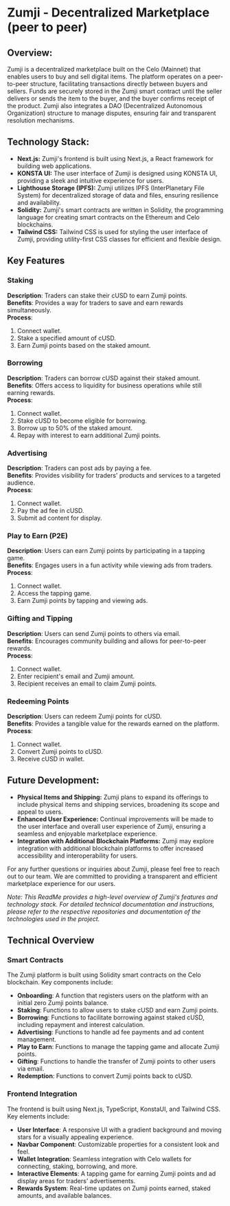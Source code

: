 # Zumji - Decentralized Marketplace (peer to peer)

## Overview:

Zumji is a decentralized marketplace built on the Celo  (Mainnet) that enables users to buy and sell digital items. The platform operates on a peer-to-peer structure, facilitating transactions directly between buyers and sellers. Funds are securely stored in the Zumji smart contract until the seller delivers or sends the item to the buyer, and the buyer confirms receipt of the product. Zumji also integrates a DAO (Decentralized Autonomous Organization) structure to manage disputes, ensuring fair and transparent resolution mechanisms.

## Technology Stack:

- **Next.js:** Zumji's frontend is built using Next.js, a React framework for building web applications.
- **KONSTA UI:** The user interface of Zumji is designed using KONSTA UI, providing a sleek and intuitive experience for users.
- **Lighthouse Storage (IPFS):** Zumji utilizes IPFS (InterPlanetary File System) for decentralized storage of data and files, ensuring resilience and availability.
- **Solidity:** Zumji's smart contracts are written in Solidity, the programming language for creating smart contracts on the Ethereum and Celo blockchains.
- **Tailwind CSS:** Tailwind CSS is used for styling the user interface of Zumji, providing utility-first CSS classes for efficient and flexible design.
  
## Key Features

### Staking

**Description**: Traders can stake their cUSD to earn Zumji points.  
**Benefits**: Provides a way for traders to save and earn rewards simultaneously.  
**Process**:
1. Connect wallet.
2. Stake a specified amount of cUSD.
3. Earn Zumji points based on the staked amount.

### Borrowing

**Description**: Traders can borrow cUSD against their staked amount.  
**Benefits**: Offers access to liquidity for business operations while still earning rewards.  
**Process**:
1. Connect wallet.
2. Stake cUSD to become eligible for borrowing.
3. Borrow up to 50% of the staked amount.
4. Repay with interest to earn additional Zumji points.

### Advertising

**Description**: Traders can post ads by paying a fee.  
**Benefits**: Provides visibility for traders' products and services to a targeted audience.  
**Process**:
1. Connect wallet.
2. Pay the ad fee in cUSD.
3. Submit ad content for display.

### Play to Earn (P2E)

**Description**: Users can earn Zumji points by participating in a tapping game.  
**Benefits**: Engages users in a fun activity while viewing ads from traders.  
**Process**:
1. Connect wallet.
2. Access the tapping game.
3. Earn Zumji points by tapping and viewing ads.

### Gifting and Tipping

**Description**: Users can send Zumji points to others via email.  
**Benefits**: Encourages community building and allows for peer-to-peer rewards.  
**Process**:
1. Connect wallet.
2. Enter recipient's email and Zumji amount.
3. Recipient receives an email to claim Zumji points.

### Redeeming Points

**Description**: Users can redeem Zumji points for cUSD.  
**Benefits**: Provides a tangible value for the rewards earned on the platform.  
**Process**:
1. Connect wallet.
2. Convert Zumji points to cUSD.
3. Receive cUSD in wallet.


## Future Development:

- **Physical Items and Shipping:** Zumji plans to expand its offerings to include physical items and shipping services, broadening its scope and appeal to users.
- **Enhanced User Experience:** Continual improvements will be made to the user interface and overall user experience of Zumji, ensuring a seamless and enjoyable marketplace experience.
- **Integration with Additional Blockchain Platforms:** Zumji may explore integration with additional blockchain platforms to offer increased accessibility and interoperability for users.

For any further questions or inquiries about Zumji, please feel free to reach out to our team. We are committed to providing a transparent and efficient marketplace experience for our users.

*Note: This ReadMe provides a high-level overview of Zumji's features and technology stack. For detailed technical documentation and instructions, please refer to the respective repositories and documentation of the technologies used in the project.*






## Technical Overview

### Smart Contracts

The Zumji platform is built using Solidity smart contracts on the Celo blockchain. Key components include:

- **Onboarding**: A function that registers users on the platform with an initial zero Zumji points balance.
- **Staking**: Functions to allow users to stake cUSD and earn Zumji points.
- **Borrowing**: Functions to facilitate borrowing against staked cUSD, including repayment and interest calculation.
- **Advertising**: Functions to handle ad fee payments and ad content management.
- **Play to Earn**: Functions to manage the tapping game and allocate Zumji points.
- **Gifting**: Functions to handle the transfer of Zumji points to other users via email.
- **Redemption**: Functions to convert Zumji points back to cUSD.

### Frontend Integration

The frontend is built using Next.js, TypeScript, KonstaUI, and Tailwind CSS. Key elements include:

- **User Interface**: A responsive UI with a gradient background and moving stars for a visually appealing experience.
- **Navbar Component**: Customizable properties for a consistent look and feel.
- **Wallet Integration**: Seamless integration with Celo wallets for connecting, staking, borrowing, and more.
- **Interactive Elements**: A tapping game for earning Zumji points and ad display areas for traders' advertisements.
- **Rewards System**: Real-time updates on Zumji points earned, staked amounts, and available balances.
